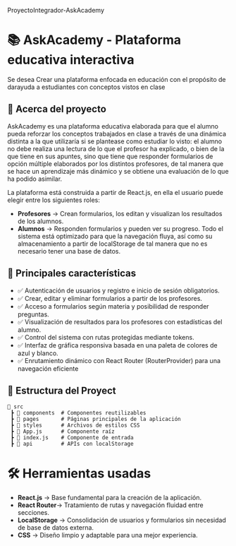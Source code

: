 ProyectoIntegrador-AskAcademy
# 📚 AskAcademy - Plataforma educativa interactiva
Se desea Crear una plataforma enfocada en educación con el propósito de darayuda a estudiantes con conceptos vistos en clase

## 🚀 Acerca del proyecto
AskAcademy es una plataforma educativa elaborada para que el alumno pueda reforzar los conceptos trabajados en clase a través de una dinámica distinta a la que utilizaría si se plantease como estudiar lo visto: el alumno no debe realiza una lectura de lo que el profesor ha explicado, o bien de la que tiene en sus apuntes, sino que tiene que responder formularios de opción múltiple elaborados por los distintos profesores, de tal manera que se hace un aprendizaje más dinámico y se obtiene una evaluación de lo que ha podido asimilar.

La plataforma está construida a partir de React.js, en ella el usuario puede elegir entre los siguientes roles:
- **Profesores** → Crean formularios, los editan y visualizan los resultados de los alumnos.
- **Alumnos** → Responden formularios y pueden ver su progreso.
Todo el sistema está optimizado para que la navegación fluya, así como su almacenamiento a partir de localStorage de tal manera que no es necesario tener una base de datos.

## 🎯 Principales características
- ✅ Autenticación de usuarios y registro e inicio de sesión obligatorios.
- ✅ Crear, editar y eliminar formularios a partir de los profesores.
- ✅ Acceso a formularios según materia y posibilidad de responder preguntas.
- ✅ Visualización de resultados para los profesores con estadísticas del alumno.
- ✅ Control del sistema con rutas protegidas mediante tokens.
- ✅ Interfaz de gráfica responsiva basada en una paleta de colores de azul y blanco.
- ✅ Enrutamiento dinámico con React Router (RouterProvider) para una navegación eficiente

## 📂 Estructura del Proyect
```
📂 src  
 ┣ 📂 components  # Componentes reutilizables  
 ┣ 📂 pages       # Páginas principales de la aplicación  
 ┣ 📂 styles      # Archivos de estilos CSS  
 ┣ 📜 App.js      # Componente raíz  
 ┣ 📜 index.js    # Componente de entrada  
 ┣ 📂 api         # APIs con localStorage
```

# 🛠️ Herramientas usadas
- **React.js** → Base fundamental para la creación de la aplicación.
- **React Router**→ Tratamiento de rutas y navegación fluidad entre secciones.
- **LocalStorage** → Consolidación de usuarios y formularios sin necesidad de base de datos externa.
- **CSS** → Diseño limpio  y adaptable para una mejor experiencia.
